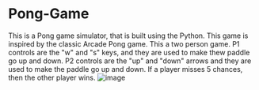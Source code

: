 # Pong-Game
This is a Pong game simulator, that is built using the Python.
This game is inspired by the classic Arcade Pong game. 
This a two person game. P1 controls are the "w" and "s" keys, and they are used to make thew paddle go up and down.
P2 controls are the "up" and "down" arrows and they are used to make the paddle go up and down.
If a player misses 5 chances, then the other player wins.
![image](https://user-images.githubusercontent.com/53186086/226122553-14557a8d-d755-4b40-98fc-37d313b8c97c.png)
